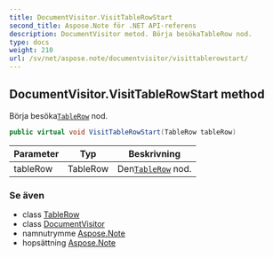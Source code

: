 ```yaml
---
title: DocumentVisitor.VisitTableRowStart
second_title: Aspose.Note för .NET API-referens
description: DocumentVisitor metod. Börja besökaTableRow nod.
type: docs
weight: 210
url: /sv/net/aspose.note/documentvisitor/visittablerowstart/
---
```

## DocumentVisitor.VisitTableRowStart method

Börja besöka[`TableRow`](../../tablerow/) nod.

```csharp
public virtual void VisitTableRowStart(TableRow tableRow)
```

| Parameter | Typ | Beskrivning |
| --- | --- | --- |
| tableRow | TableRow | Den[`TableRow`](../../tablerow/) nod. |

### Se även

* class [TableRow](../../tablerow/)
* class [DocumentVisitor](../)
* namnutrymme [Aspose.Note](../../documentvisitor/)
* hopsättning [Aspose.Note](../../../)


